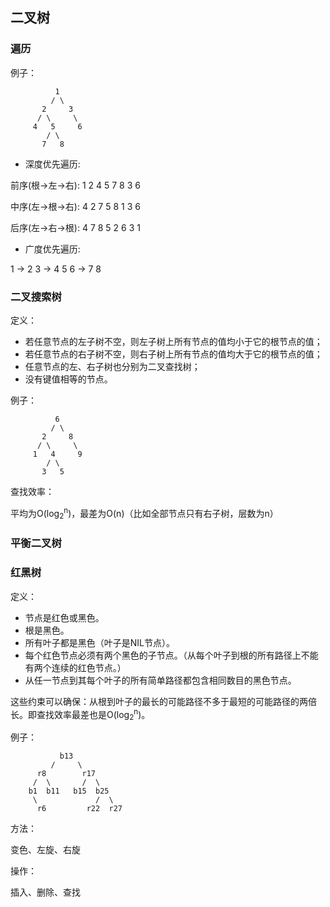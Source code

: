 ## 二叉树

### 遍历

例子：

              1
             / \
           2     3
          / \     \
         4   5     6
            / \
           7   8

  - 深度优先遍历:

  前序(根->左->右): 1 2 4 5 7 8 3 6

  中序(左->根->右): 4 2 7 5 8 1 3 6

  后序(左->右->根): 4 7 8 5 2 6 3 1

  - 广度优先遍历:

  1 -> 2 3 -> 4 5 6 -> 7 8


### 二叉搜索树



定义：

- 若任意节点的左子树不空，则左子树上所有节点的值均小于它的根节点的值；
- 若任意节点的右子树不空，则右子树上所有节点的值均大于它的根节点的值；
- 任意节点的左、右子树也分别为二叉查找树；
- 没有键值相等的节点。

例子：

              6
             / \
           2     8
          / \     \
         1   4     9
            / \
           3   5

查找效率：

平均为O(log<sub>2</sub><sup>n</sup>)，最差为O(n)（比如全部节点只有右子树，层数为n）


### 平衡二叉树



### 红黑树

定义：

- 节点是红色或黑色。
- 根是黑色。
- 所有叶子都是黑色（叶子是NIL节点）。
- 每个红色节点必须有两个黑色的子节点。（从每个叶子到根的所有路径上不能有两个连续的红色节点。）
- 从任一节点到其每个叶子的所有简单路径都包含相同数目的黑色节点。

这些约束可以确保：从根到叶子的最长的可能路径不多于最短的可能路径的两倍长。即查找效率最差也是O(log<sub>2</sub><sup>n</sup>)。

例子：

               b13
             /     \
          r8        r17
         /  \       /  \
        b1  b11   b15  b25
         \             /  \
          r6         r22  r27


方法：

变色、左旋、右旋

操作：

插入、删除、查找


